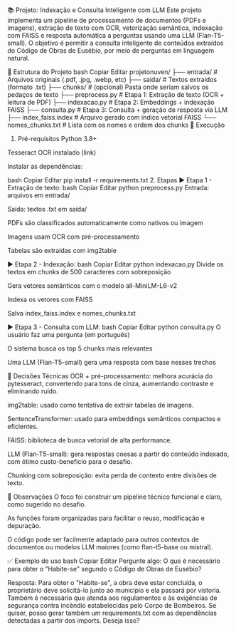 📚 Projeto: Indexação e Consulta Inteligente com LLM
Este projeto implementa um pipeline de processamento de documentos (PDFs e imagens), extração de texto com OCR, vetorização semântica, indexação com FAISS e resposta automática a perguntas usando uma LLM (Flan-T5-small). O objetivo é permitir a consulta inteligente de conteúdos extraídos do Código de Obras de Eusébio, por meio de perguntas em linguagem natural.

🧱 Estrutura do Projeto
bash
Copiar
Editar
projetonuven/
├── entrada/            # Arquivos originais (.pdf, .jpg, .webp, etc)
├── saida/              # Textos extraídos (formato .txt)
├── chunks/             # (opcional) Pasta onde seriam salvos os pedaços de texto
├── preprocess.py       # Etapa 1: Extração de texto (OCR + leitura de PDF)
├── indexacao.py        # Etapa 2: Embeddings + indexação FAISS
├── consulta.py         # Etapa 3: Consulta + geração de resposta via LLM
├── index_faiss.index   # Arquivo gerado com índice vetorial FAISS
└── nomes_chunks.txt    # Lista com os nomes e ordem dos chunks
🚀 Execução
1. Pré-requisitos
Python 3.8+

Tesseract OCR instalado (link)

Instalar as dependências:

bash
Copiar
Editar
pip install -r requirements.txt
2. Etapas
▶️ Etapa 1 - Extração de texto:
bash
Copiar
Editar
python preprocess.py
Entrada: arquivos em entrada/

Saída: textos .txt em saida/

PDFs são classificados automaticamente como nativos ou imagem

Imagens usam OCR com pré-processamento

Tabelas são extraídas com img2table

▶️ Etapa 2 - Indexação:
bash
Copiar
Editar
python indexacao.py
Divide os textos em chunks de 500 caracteres com sobreposição

Gera vetores semânticos com o modelo all-MiniLM-L6-v2

Indexa os vetores com FAISS

Salva index_faiss.index e nomes_chunks.txt

▶️ Etapa 3 - Consulta com LLM:
bash
Copiar
Editar
python consulta.py
O usuário faz uma pergunta (em português)

O sistema busca os top 5 chunks mais relevantes

Uma LLM (Flan-T5-small) gera uma resposta com base nesses trechos

🤖 Decisões Técnicas
OCR + pré-processamento: melhora acurácia do pytesseract, convertendo para tons de cinza, aumentando contraste e eliminando ruído.

img2table: usado como tentativa de extrair tabelas de imagens.

SentenceTransformer: usado para embeddings semânticos compactos e eficientes.

FAISS: biblioteca de busca vetorial de alta performance.

LLM (Flan-T5-small): gera respostas coesas a partir do conteúdo indexado, com ótimo custo-benefício para o desafio.

Chunking com sobreposição: evita perda de contexto entre divisões de texto.

📌 Observações
O foco foi construir um pipeline técnico funcional e claro, como sugerido no desafio.

As funções foram organizadas para facilitar o reuso, modificação e depuração.

O código pode ser facilmente adaptado para outros contextos de documentos ou modelos LLM maiores (como flan-t5-base ou mistral).

✅ Exemplo de uso
bash
Copiar
Editar
Pergunte algo: O que é necessário para obter o "Habite-se" segundo o Código de Obras de Eusébio?

Resposta:
Para obter o "Habite-se", a obra deve estar concluída, o proprietário deve solicitá-lo junto ao município e ela passará por vistoria. Também é necessário que atenda aos regulamentos e às exigências de segurança contra incêndio estabelecidas pelo Corpo de Bombeiros.
Se quiser, posso gerar também um requirements.txt com as dependências detectadas a partir dos imports. Deseja isso?
